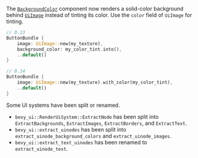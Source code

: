 The [`BackgroundColor`] component now renders a solid-color background behind [`UiImage`] instead of tinting its color. Use the `color` field of `UiImage` for tinting.

```rust
// 0.13
ButtonBundle {
    image: UiImage::new(my_texture),
    background_color: my_color_tint.into(),
    ..default()
}

// 0.14
ButtonBundle {
    image: UiImage::new(my_texture).with_color(my_color_tint),
    ..default()
}
```

Some UI systems have been split or renamed.

- `bevy_ui::RenderUiSystem::ExtractNode` has been split into `ExtractBackgrounds`, `ExtractImages`, `ExtractBorders`, and `ExtractText`.
- `bevy_ui::extract_uinodes` has been split into `extract_uinode_background_colors` and `extract_uinode_images`.
- `bevy_ui::extract_text_uinodes` has been renamed to `extract_uinode_text`.

[`BackgroundColor`]: https://docs.rs/bevy/0.14.0/bevy/prelude/struct.BackgroundColor.html
[`UiImage`]: https://docs.rs/bevy/0.14.0/bevy/prelude/struct.UiImage.html#structfield.color
